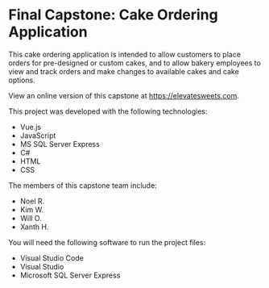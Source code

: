 # Final Capstone: Cake Ordering Application

This cake ordering application is intended to allow customers to place orders for pre-designed or custom cakes, and to allow bakery employees to view and track orders and make changes to available cakes and cake options.

View an online version of this capstone at <https://elevatesweets.com>.

This project was developed with the following technologies:

* Vue.js
* JavaScript
* MS SQL Server Express
* C#
* HTML
* CSS

The members of this capstone team include:

* Noel R.
* Kim W.
* Will O.
* Xanth H.

You will need the following software to run the project files:

* Visual Studio Code
* Visual Studio
* Microsoft SQL Server Express
